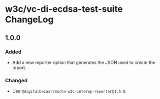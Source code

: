 # w3c/vc-di-ecdsa-test-suite  ChangeLog

## 1.0.0

### Added
- Add a new reporter option that generates the JSON used to create the report.

### Changed
- Use `@digitalbazaar/mocha-w3c-interop-reporter@1.5.0`.

